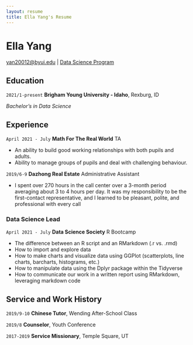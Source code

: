 ```yaml
---
layout: resume
title: Ella Yang's Resume
---
```

# Ella Yang


<div id="webaddress">
<a href="datascience@byui.edu">yan20012@byui.edu</a>
| <a href="https://byuidatascience.github.io/development.html">Data Science Program</a>
</div>

<!-- https://www.monique.tech/the-art-of-markdown -->


## Education
`2021/1-present`
__Brigham Young University - Idaho__, Rexburg, ID

_Bachelor’s in Data Science_


## Experience
`April 2021 - July`
__Math For The Real World__ TA
- An ability to build good working relationships with both pupils and adults.
- Ability to manage groups of pupils and deal with challenging behaviour.

`2019/6-9`
__Dazhong Real Estate__ Administrative Assistant
- I spent over 270 hours in the call center over a 3-month period averaging about 3 to 4 hours per day. It was my responsibility to be the first-contact representative, and I learned to be pleasant, polite, and professional with every call

### Data Science Lead

`April 2021 - July`
__Data Science Society__ R Bootcamp

- The difference between an R script and an RMarkdown (.r vs. .rmd)
- How to import and explore data
- How to make charts and visualize data using GGPlot (scatterplots, line charts, barcharts, histograms, etc.)
- How to manipulate data using the Dplyr package within the Tidyverse
- How to communicate our work in a written report using RMarkdown, leveraging markdown code


## Service and Work History

`2019/9-10`
__Chinese Tutor__, Wending After-School Class

`2019/8`
__Counselor__, Youth Conference 

`2017-2019`
__Service Missionary__, Temple Square, UT 



<!-- ### Footer

Last updated: May 2013 -->


